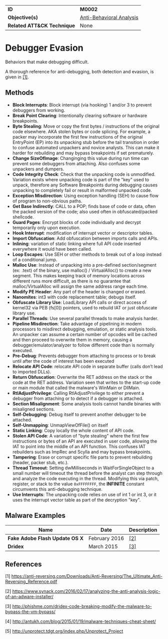 |||
|---------|------------------------|
|**ID**|**M0002**|
|**Objective(s)**|[Anti-Behavioral Analysis](https://github.com/MBCProject/mbc-markdown/tree/master/anti-behavioral-analysis)|
|**Related ATT&CK Technique**|None|


Debugger Evasion
================
Behaviors that make debugging difficult.

A thorough reference for anti-debugging, both detection and evasion, is given in [[1]](#1).

Methods
-------
* **Block Interrupts**: Block interrupt (via hooking) 1 and/or 3 to prevent debuggers from working.
* **Break Point Clearing**: Intentionally clearing software or hardware breakpoints.
* **Byte Stealing**: Move or copy the first bytes / instructions of the original code elsewhere. AKA stolen bytes or code splicing. For example, a packer may incorporate the first few instructions of the original EntryPoint (EP) into its unpacking stub before the tail transition in order to confuse automated unpackers and novice analysts. This can make it harder for rebuilding and may bypass breakpoints if set prematurely.
* **Change SizeOfImage**: Changinging this value during run time can prevent some debuggers from attaching. Also confuses some unpackers and dumpers.
* **Code Integrity Check**: Check that the unpacking code is unmodified. Variation exists where unpacking code is part of the "key" used to unpack, therefore any Software Breakpoints during debugging causes unpacking to completely fail or result in malformed unpacked code.
* **Exception Misdirection**: Using exception handling (SEH) to cause flow of program to non-obvious paths.
* **Get Base Indirectly**: CALL to a POP; finds base of code or data, often the packed version of the code; also used often in obfuscated/packed shellcode.
* **Guard Pages**: Encrypt blocks of code individually and decrypt temporarily only upon execution.
* **Hook Interrupt**: modification of interrupt vector or descriptor tables.
* **Import Obfuscation**: Add obfuscation between imports calls and APIs.
* **Inlining**: variation of static linking where full API code inserted everywhere it would have been called.
* **Loop Escapes**: Use SEH or other methods to break out of a loop instead of a conditional jump.
* **Malloc Use**: Instead of unpacking into a pre-defined section/segment (ex: .text) of the binary, use malloc() / VirtualAlloc() to create a new segment. This makes keeping track of memory locations across different runs more difficult, as there is no guarantee that malloc/VirtualAlloc will assign the same address range each time.
* **Modify PE Header**: Any part of the header is changed or erased.
* **Nanomites**: int3 with code replacement table; debugs itself.
* **Obfuscate Library Use**: LoadLibrary API calls or direct access of kernel32 via PEB (fs[0]) pointers, used to rebuild IAT or just obfuscate library use.
* **Parallel Threads**: Use several parallel threads to make analysis harder.
* **Pipeline Misdirection**: Take advantage of pipelining in modern processors to misdirect debugging, emulation, or static analysis tools. An unpacker can assume a certain number of opcodes will be cached and then proceed to overwrite them in memory, causing a debugger/emulator/analyzer to follow different code than is normally executed.
* **Pre-Debug**: Prevents debugger from attaching to process or to break until after the code of interest has been executed
* **Relocate API Code**: relocate API code in separate buffer (calls don’t lead to imported DLLs).
* **Return Obfuscation**: Overwrite the RET address on the stack or the code at the RET address. Variation seen that writes to the start-up code or main module that called the malware's WinMain or DllMain.
* **RtlAdjustPrivilege**: Calling RtlAdjustPrivilege to either prevent a debugger from attaching or to detect if a debugger is attached.
* **Section Misalignment**: Some analysis tools cannot handle binaries with misaligned sections.
* **Self-Debugging**: Debug itself to prevent another debugger to be attached.
* **Self-Unmapping**: UnmapViewOfFile() on itself
* **Static Linking**: Copy locally the whole content of API code.
* **Stolen API Code**: A variation of "byte stealing" where the first few instructions or bytes of an API are executed in user code, allowing the IAT to point into the middle of an API function. This confuses IAT rebuilders such as ImpRec and Scylla and may bypass breakpoints.
* **Tampering**: Erase or corrupt specific file parts to prevent rebuilding (header, packer stub, etc.).
* **Thread Timeout**: Setting dwMilliseconds in WaitForSingleObject to a small number will timeout the thread before the analyst can step through and analyze the code executing in the thread. Modifying this via patch, register, or stack to the value `0xFFFFFFFF`, the **INFINITE** constant circumvents this anti-debugging technique.
* **Use Interrupts**: The unpacking code relies on use of int 1 or int 3, or it uses the interrupt vector table as part of the decryption "key".

Malware Examples
----------------
|Name|Date|Description|
|-----------------------------|--------|-----------------------------|
|**Fake Adobe Flash Update OS X**|February 2016|[[2]](#2)|
|**Dridex**|March 2015|[[3]](#3)|

References
----------
<a name="1">[1]</a> https://anti-reversing.com/Downloads/Anti-Reversing/The_Ultimate_Anti-Reversing_Reference.pdf

<a name="2">[2]</a> https://www.synack.com/2016/02/17/analyzing-the-anti-analysis-logic-of-an-adware-installer/

<a name="3">[3]</a> http://phishme.com/dridex-code-breaking-modify-the-malware-to-bypass-the-vm-bypass/

<a name="4">[4]</a> http://antukh.com/blog/2015/01/19/malware-techniques-cheat-sheet/

<a name="5">[5]</a> http://unprotect.tdgt.org/index.php/Unprotect_Project
 
